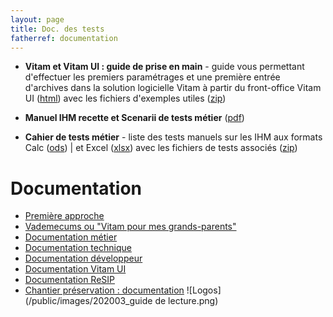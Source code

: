 ```yaml
---
layout: page
title: Doc. des tests
fatherref: documentation
---
```


* **Vitam et Vitam UI : guide de prise en main** - guide vous permettant d'effectuer les premiers paramétrages et une première entrée d'archives dans la solution logicielle Vitam à partir du front-office Vitam UI ([html](https://www.programmevitam.fr/vitam-doc/fr/master_7.1.x/sections/guide_prise_en_main.html)) avec les fichiers d'exemples utiles ([zip](https://download.programmevitam.fr/jeux_de_tests/v7/jeux_de_tests_guide_de_prise_en_main_v7.zip))

* **Manuel IHM recette et Scenarii de tests métier** ([pdf](/ressources/DocCourante/autres/fonctionnel/VITAM_IHM_Recette.pdf))

* **Cahier de tests métier** - liste des tests manuels sur les IHM aux formats Calc ([ods](/ressources/DocCourante/autres/fonctionnel/VITAM_cahier_de_recette_fonctionnel.ods)) \| et Excel ([xlsx](/ressources/DocCourante/autres/fonctionnel/VITAM_cahier_de_recette_fonctionnel.xlsx)) avec les fichiers de tests associés ([zip](https://download.programmevitam.fr/jeux_de_tests/v7/Jeux_de_tests_fonctionnels_v7.zip))

# Documentation
* [Première approche](https://www.programmevitam.fr/pages/documentation/pour_approche_deb/)
* [Vademecums ou "Vitam pour mes grands-parents"](https://www.programmevitam.fr/pages/documentation/vademecums/)
* [Documentation métier](https://www.programmevitam.fr/pages/documentation/pour_archiviste/)
* [Documentation technique](https://www.programmevitam.fr/pages/documentation/pour_tech/)
* [Documentation développeur](https://www.programmevitam.fr/pages/documentation/pour_dev/)
* [Documentation Vitam UI](https://www.programmevitam.fr/pages/documentation/pour_vitamUI/)
* [Documentation ReSIP](https://www.programmevitam.fr/pages/documentation/resip/)
* [Chantier préservation : documentation](https://www.programmevitam.fr/pages/documentation/sur_chantier_preservation/)
![Logos](/public/images/202003_guide de lecture.png)